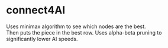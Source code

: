 # connect4AI
Uses minimax algorithm to see which nodes are the best.  
Then puts the piece in the best row. 
Uses alpha-beta pruning to significantly lower AI speeds. 
